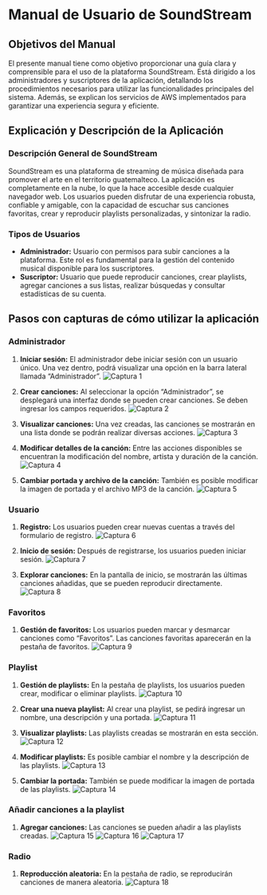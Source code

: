 # Manual de Usuario de SoundStream

## Objetivos del Manual
El presente manual tiene como objetivo proporcionar una guía clara y comprensible para el uso de la plataforma SoundStream. Está dirigido a los administradores y suscriptores de la aplicación, detallando los procedimientos necesarios para utilizar las funcionalidades principales del sistema. Además, se explican los servicios de AWS implementados para garantizar una experiencia segura y eficiente.

## Explicación y Descripción de la Aplicación

### Descripción General de SoundStream
SoundStream es una plataforma de streaming de música diseñada para promover el arte en el territorio guatemalteco. La aplicación es completamente en la nube, lo que la hace accesible desde cualquier navegador web. Los usuarios pueden disfrutar de una experiencia robusta, confiable y amigable, con la capacidad de escuchar sus canciones favoritas, crear y reproducir playlists personalizadas, y sintonizar la radio.

### Tipos de Usuarios
- **Administrador:** Usuario con permisos para subir canciones a la plataforma. Este rol es fundamental para la gestión del contenido musical disponible para los suscriptores.
- **Suscriptor:** Usuario que puede reproducir canciones, crear playlists, agregar canciones a sus listas, realizar búsquedas y consultar estadísticas de su cuenta.


## Pasos con capturas de cómo utilizar la aplicación

### Administrador

1. **Iniciar sesión:** El administrador debe iniciar sesión con un usuario único. Una vez dentro, podrá visualizar una opción en la barra lateral llamada “Administrador”.
   ![Captura 1](https://i.ibb.co/nnnWf3T/24.jpg)

2. **Crear canciones:** Al seleccionar la opción “Administrador”, se desplegará una interfaz donde se pueden crear canciones. Se deben ingresar los campos requeridos.
   ![Captura 2](https://i.ibb.co/kMgpCLS/2.jpg)

3. **Visualizar canciones:** Una vez creadas, las canciones se mostrarán en una lista donde se podrán realizar diversas acciones.
   ![Captura 3](https://i.ibb.co/6YMhWgV/4.jpg)

4. **Modificar detalles de la canción:** Entre las acciones disponibles se encuentran la modificación del nombre, artista y duración de la canción.
   ![Captura 4](https://i.ibb.co/N1rV177/5.jpg)

5. **Cambiar portada y archivo de la canción:** También es posible modificar la imagen de portada y el archivo MP3 de la canción.
   ![Captura 5](https://i.ibb.co/F03KYSd/6.jpg)

### Usuario

1. **Registro:** Los usuarios pueden crear nuevas cuentas a través del formulario de registro.
   ![Captura 6](https://i.ibb.co/B6SnZjV/7.jpg)

2. **Inicio de sesión:** Después de registrarse, los usuarios pueden iniciar sesión.
   ![Captura 7](https://i.ibb.co/6mF45Z3/8.jpg)

3. **Explorar canciones:** En la pantalla de inicio, se mostrarán las últimas canciones añadidas, que se pueden reproducir directamente.
   ![Captura 8](https://i.ibb.co/mDvBMwW/10.jpg)

### Favoritos

1. **Gestión de favoritos:** Los usuarios pueden marcar y desmarcar canciones como “Favoritos”. Las canciones favoritas aparecerán en la pestaña de favoritos.
   ![Captura 9](https://i.ibb.co/4spQ1d1/11.jpg)

### Playlist

1. **Gestión de playlists:** En la pestaña de playlists, los usuarios pueden crear, modificar o eliminar playlists.
   ![Captura 10](https://i.ibb.co/PrqnQt4/13.jpg)

2. **Crear una nueva playlist:** Al crear una playlist, se pedirá ingresar un nombre, una descripción y una portada.
   ![Captura 11](https://i.ibb.co/xMvvXPy/15.jpg)

3. **Visualizar playlists:** Las playlists creadas se mostrarán en esta sección.
   ![Captura 12](https://i.ibb.co/0n2W0Bd/16.jpg)

4. **Modificar playlists:** Es posible cambiar el nombre y la descripción de las playlists.
   ![Captura 13](https://i.ibb.co/4RNBpz0/17.jpg)

5. **Cambiar la portada:** También se puede modificar la imagen de portada de las playlists.
   ![Captura 14](https://i.ibb.co/YL0Qxgd/18.jpg)

### Añadir canciones a la playlist

1. **Agregar canciones:** Las canciones se pueden añadir a las playlists creadas.
   ![Captura 15](https://i.ibb.co/qktR1Wf/19.jpg)
   ![Captura 16](https://i.ibb.co/6N7bHbV/20.jpg)
   ![Captura 17](https://i.ibb.co/68J9Jb4/30.jpg)

### Radio

1. **Reproducción aleatoria:** En la pestaña de radio, se reproducirán canciones de manera aleatoria.
   ![Captura 18](https://i.ibb.co/gvwDn7G/final.jpg)
